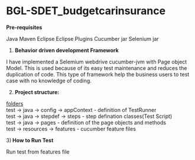 # BGL-SDET_budgetcarinsurance

<b>Pre-requisites</b>

Java
Maven
Eclipse
Eclipse Plugins
Cucumber jar
Selenium jar

1) <b>Behavior driven development Framework</b>

I have implemented a Selemium webdrive cucumber-jvm with Page object Model. This is used because of its easy test maintenance and reduces the duplication of code. 
This type of framework help the business users to test case with no knowledge of coding.

2) <b>Project structure:</b>

<u>folders</u><br>
test -> java -> config -> appContext - definition of TestRunner  <br>
test -> java -> stepdef -> steps - step defination classes(Test Script)  <br>
test -> java -> pages - definition of the page objects and methods <br>
test -> resources -> features - cucumber feature files <br>

3)<b> How to Run Test</b>

Run test from features file
